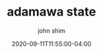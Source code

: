 ---
date: 2020-09-11T11:55:00-04:00
title: "adamawa state"
ab: ""
seo_title: "List of all current and former adamawa state senators"
description: List of all current and former adamawa state senators
author: john shim
url: /nigeria/adamawa/
weight: 1
---